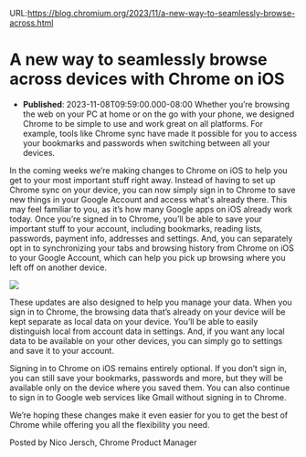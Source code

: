 URL:https://blog.chromium.org/2023/11/a-new-way-to-seamlessly-browse-across.html
# A new way to seamlessly browse across devices with Chrome on iOS
- **Published**: 2023-11-08T09:59:00.000-08:00
Whether you’re browsing the web on your PC at home or on the go with your phone, we designed Chrome to be simple to use and work great on all platforms. For example, tools like Chrome sync have made it possible for you to access your bookmarks and passwords when switching between all your devices. 

  

In the coming weeks we’re making changes to Chrome on iOS to help you get to your most important stuff right away. Instead of having to set up Chrome sync on your device, you can now simply sign in to Chrome to save new things in your Google Account and access what's already there. This may feel familiar to you, as it’s how many Google apps on iOS already work today. Once you’re signed in to Chrome, you’ll be able to save your important stuff to your account, including bookmarks, reading lists, passwords, payment info, addresses and settings. And, you can separately opt in to synchronizing your tabs and browsing history from Chrome on iOS to your Google Account, which can help you pick up browsing where you left off on another device.

[![](https://blogger.googleusercontent.com/img/b/R29vZ2xl/AVvXsEjNYAg0TphT2UwYOyritbckc35lBCL21CBc-mPsCQdxoJVR3WUBijbZ5Bj7xq9TeO16qhBlQXJBsmm2gZw-agtWVN0UPGgBAYlbwTPP4SL5X71XO5FVKf0VkytaEnpz52Dwbm7oJvjWOGqRUR53qZzD87PPaHMJ8bqqfFpu-PJD4PibOpwtO79MFtMo1d-Q/w296-h640/SignIn%20(with%20gesture).gif)](https://blogger.googleusercontent.com/img/b/R29vZ2xl/AVvXsEjNYAg0TphT2UwYOyritbckc35lBCL21CBc-mPsCQdxoJVR3WUBijbZ5Bj7xq9TeO16qhBlQXJBsmm2gZw-agtWVN0UPGgBAYlbwTPP4SL5X71XO5FVKf0VkytaEnpz52Dwbm7oJvjWOGqRUR53qZzD87PPaHMJ8bqqfFpu-PJD4PibOpwtO79MFtMo1d-Q/s1624/SignIn%20(with%20gesture).gif)

These updates are also designed to help you manage your data. When you sign in to Chrome, the browsing data that’s already on your device will be kept separate as local data on your device. You’ll be able to easily distinguish local from account data in settings. And, if you want any local data to be available on your other devices, you can simply go to settings and save it to your account.

  

Signing in to Chrome on iOS remains entirely optional. If you don’t sign in, you can still save your bookmarks, passwords and more, but they will be available only on the device where you saved them. You can also continue to sign in to Google web services like Gmail without signing in to Chrome.

  

We’re hoping these changes make it even easier for you to get the best of Chrome while offering you all the flexibility you need.

Posted by Nico Jersch, Chrome Product Manager

  